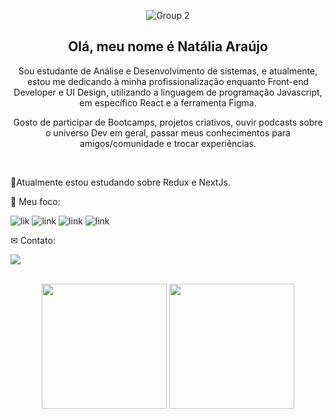
<div align="center">
  
![Group 2](https://user-images.githubusercontent.com/81394067/142791574-2e6777ec-fb56-4f9c-8298-8c32180a006b.png)
  
 ## Olá, meu nome é Natália Araújo 
 
  <p>Sou estudante de Análise e Desenvolvimento de sistemas, e atualmente, estou me dedicando à minha profissionalização enquanto Front-end Developer e UI Design, utilizando a linguagem de programação Javascript, em específico React e a ferramenta Figma.
  
Gosto de participar de Bootcamps, projetos criativos, ouvir podcasts sobre o universo Dev em geral, passar meus conhecimentos para amigos/comunidade e trocar experiências. </p>
</div>

<br>

<p>
  🚀Atualmente estou estudando sobre Redux e NextJs.
</p>

<p align="left">
 🎯 Meu foco:
</p>


![lik](https://img.icons8.com/color/48/000000/javascript--v1.png)
![link](https://img.icons8.com/fluency/48/000000/api.png)
![link](https://img.icons8.com/color/48/000000/typescript.png)
![link](https://img.icons8.com/officel/40/000000/react.png)

<p align="left">
 ✉ Contato:
</p>

<a href="https://www.linkedin.com/in/nat%C3%A1lia/" target="_blank"><img src="https://img.shields.io/badge/LinkedIn-0077B5?style=for-the-badge&logo=linkedin&logoColor=black" target="_blank"></a>


</div>
<br/>
  <div align="center">
    <img height="200em" src="https://github-readme-stats.vercel.app/api?username=nataliaaraujo0&show_icons=true&t&theme=dark"/>
    <img height="200em" src="https://github-readme-stats.vercel.app/api/top-langs/?username=nataliaaraujo0&langs_count=4)](https://github.com/anuraghazra/github-readme-statsCompact&theme=dark"/>


</div>


